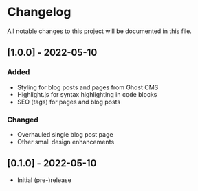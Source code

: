 # Changelog

All notable changes to this project will be documented in this file.

## [1.0.0] - 2022-05-10

### Added
* Styling for blog posts and pages from Ghost CMS
* Highlight.js for syntax highlighting in code blocks
* SEO (tags) for pages and blog posts

### Changed
* Overhauled single blog post page
* Other small design enhancements

## [0.1.0] - 2022-05-10
* Initial (pre-)release